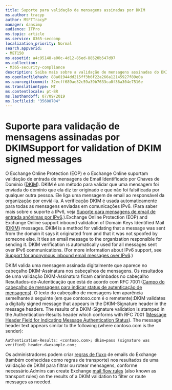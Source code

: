 ```yaml
---
title: Suporte para validação de mensagens assinadas por DKIM
ms.author: tracyp
author: MSFTTracyP
manager: dansimp
audience: ITPro
ms.topic: article
ms.service: O365-seccomp
localization_priority: Normal
search.appverid:
- MET150
ms.assetid: a4c95148-a00c-4d12-85ed-88520b547d97
ms.collection:
- M365-security-compliance
description: Saiba mais sobre a validação de mensagens assinadas do DKIM no Exchange Online Protection e no Exchange Online
ms.openlocfilehash: 88a01944dd215ff3b6f22a266a12145927f89e0a
ms.sourcegitcommit: 32ecff689ae32c59a39b7633ca0f36a304e7516e
ms.translationtype: MT
ms.contentlocale: pt-BR
ms.lasthandoff: 07/09/2019
ms.locfileid: "35600704"
---
```

# <a name="support-for-validation-of-dkim-signed-messages"></a><span data-ttu-id="7fe7e-103">Suporte para validação de mensagens assinadas por DKIM</span><span class="sxs-lookup"><span data-stu-id="7fe7e-103">Support for validation of DKIM signed messages</span></span>

<span data-ttu-id="7fe7e-p101">O Exchange Online Protection (EOP) e o Exchange Online suportam validação de entrada de mensagens de Email Identificado por Chaves de Domínio ([DKIM](https://www.rfc-editor.org/rfc/rfc6376.txt)). DKIM é um método para validar que uma mensagem foi enviada do domínio que ela diz ter originado e que não foi falsificada por qualquer outra pessoa. Ele liga uma mensagem de email ao responsável da organização por enviá-la. A verificação DKIM é usada automaticamente para todas as mensagens enviadas em comunicações IPv6. (Para saber mais sobre o suporte a IPv6, veja [Suporte para mensagens de email de entrada anônimas por IPv6](support-for-anonymous-inbound-email-messages-over-ipv6.md).).</span><span class="sxs-lookup"><span data-stu-id="7fe7e-p101">Exchange Online Protection (EOP) and Exchange Online support inbound validation of Domain Keys Identified Mail ([DKIM](https://www.rfc-editor.org/rfc/rfc6376.txt)) messages. DKIM is a method for validating that a message was sent from the domain it says it originated from and that it was not spoofed by someone else. It ties an email message to the organization responsible for sending it. DKIM verification is automatically used for all messages sent over IPv6 communications. (For more information about IPv6 support, see [Support for anonymous inbound email messages over IPv6](support-for-anonymous-inbound-email-messages-over-ipv6.md).)</span></span>
  
<span data-ttu-id="7fe7e-p102">DKIM valida uma mensagem assinada digitalmente que aparece no cabeçalho DKIM-Assinatura nos cabeçalhos de mensagens. Os resultados de uma validação DKIM-Assinatura ficam carimbados no cabeçalho Resultados-de-Autenticação que está de acordo com RFC 7001 ([Campo do cabeçalho de mensagens para indicar status de autenticação de mensagens](https://www.rfc-editor.org/rfc/rfc7001.txt)). O texto do cabeçalho de mensagens tem aparência semelhante à seguinte (em que contoso.com é o remetente):</span><span class="sxs-lookup"><span data-stu-id="7fe7e-p102">DKIM validates a digitally signed message that appears in the DKIM-Signature header in the message headers. The results of a DKIM-Signature validation is stamped in the Authentication-Results header which conforms with RFC 7001 ([Message Header Field for Indicating Message Authentication Status](https://www.rfc-editor.org/rfc/rfc7001.txt)). The message header text appears similar to the following (where contoso.com is the sender):</span></span>
  
 `Authentication-Results: <contoso.com>; dkim=pass (signature was verified) header.d=example.com;`
  
<span data-ttu-id="7fe7e-112">Os administradores podem criar [regras de fluxo](http://technet.microsoft.com/library/743bd525-0ca2-426d-b76c-b4a052bc8886.aspx) de emails do Exchange (também conhecidas como regras de transporte) nos resultados de uma validação de DKIM para filtrar ou rotear mensagens, conforme necessário.</span><span class="sxs-lookup"><span data-stu-id="7fe7e-112">Admins can create Exchange [mail flow rules](http://technet.microsoft.com/library/743bd525-0ca2-426d-b76c-b4a052bc8886.aspx) (also known as transport rules) on the results of a DKIM validation to filter or route messages as needed.</span></span> 
  

